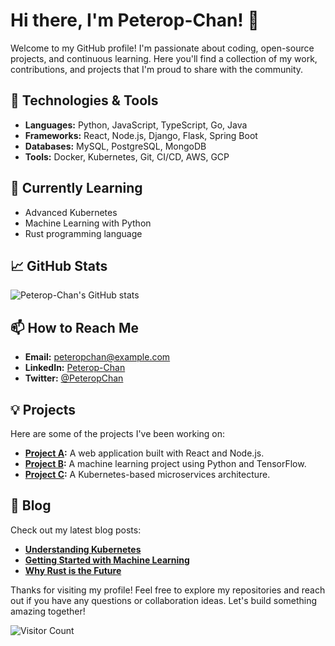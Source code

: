 # Hi there, I'm Peterop-Chan! 👋

Welcome to my GitHub profile! I'm passionate about coding, open-source projects, and continuous learning. Here you'll find a collection of my work, contributions, and projects that I'm proud to share with the community.

## 🔧 Technologies & Tools

- **Languages:** Python, JavaScript, TypeScript, Go, Java
- **Frameworks:** React, Node.js, Django, Flask, Spring Boot
- **Databases:** MySQL, PostgreSQL, MongoDB
- **Tools:** Docker, Kubernetes, Git, CI/CD, AWS, GCP

## 🌱 Currently Learning

- Advanced Kubernetes
- Machine Learning with Python
- Rust programming language

## 📈 GitHub Stats

![Peterop-Chan's GitHub stats](https://github-readme-stats.vercel.app/api?username=Peterop-Chan&show_icons=true&theme=radical)

## 📫 How to Reach Me

- **Email:** peteropchan@example.com
- **LinkedIn:** [Peterop-Chan](https://www.linkedin.com/in/peteropchan)
- **Twitter:** [@PeteropChan](https://twitter.com/PeteropChan)

## 💡 Projects

Here are some of the projects I've been working on:

- **[Project A](https://github.com/Peterop-Chan/ProjectA):** A web application built with React and Node.js.
- **[Project B](https://github.com/Peterop-Chan/ProjectB):** A machine learning project using Python and TensorFlow.
- **[Project C](https://github.com/Peterop-Chan/ProjectC):** A Kubernetes-based microservices architecture.

## 📝 Blog

Check out my latest blog posts:

- **[Understanding Kubernetes](https://blog.example.com/understanding-kubernetes)**
- **[Getting Started with Machine Learning](https://blog.example.com/getting-started-with-machine-learning)**
- **[Why Rust is the Future](https://blog.example.com/why-rust-is-the-future)**

Thanks for visiting my profile! Feel free to explore my repositories and reach out if you have any questions or collaboration ideas. Let's build something amazing together!

![Visitor Count](https://visitor-badge.laobi.icu/badge?page_id=Peterop-Chan.Peterop-Chan)
